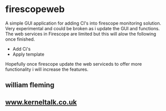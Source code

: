 firescopeweb
============

A simple GUI application for adding CI's into firescope monitoring solution. Very experimental and could be broken as i update the GUI and functions. The web services in Firescope are limited but this will alow the following once finished.

- Add Ci's
- Apply template

Hopefully once firescope update the web serviceds to offer more functionality i will increase the features.

## william fleming
## www.kerneltalk.co.uk
